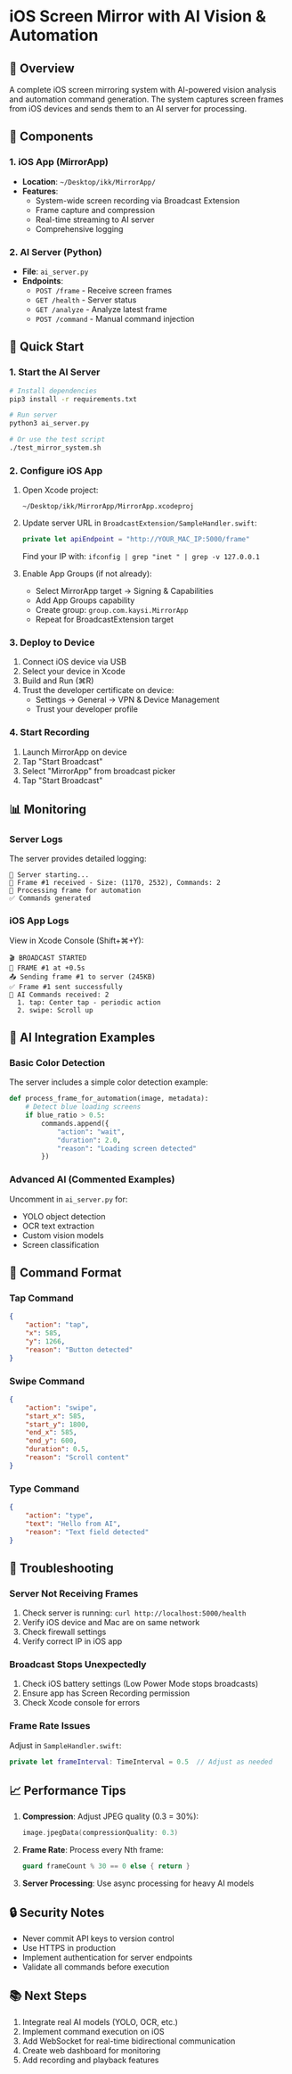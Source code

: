 # iOS Screen Mirror with AI Vision & Automation

## 🎯 Overview
A complete iOS screen mirroring system with AI-powered vision analysis and automation command generation. The system captures screen frames from iOS devices and sends them to an AI server for processing.

## 📁 Components

### 1. iOS App (MirrorApp)
- **Location**: `~/Desktop/ikk/MirrorApp/`
- **Features**:
  - System-wide screen recording via Broadcast Extension
  - Frame capture and compression
  - Real-time streaming to AI server
  - Comprehensive logging

### 2. AI Server (Python)
- **File**: `ai_server.py`
- **Endpoints**:
  - `POST /frame` - Receive screen frames
  - `GET /health` - Server status
  - `GET /analyze` - Analyze latest frame
  - `POST /command` - Manual command injection

## 🚀 Quick Start

### 1. Start the AI Server
```bash
# Install dependencies
pip3 install -r requirements.txt

# Run server
python3 ai_server.py

# Or use the test script
./test_mirror_system.sh
```

### 2. Configure iOS App
1. Open Xcode project:
   ```
   ~/Desktop/ikk/MirrorApp/MirrorApp.xcodeproj
   ```

2. Update server URL in `BroadcastExtension/SampleHandler.swift`:
   ```swift
   private let apiEndpoint = "http://YOUR_MAC_IP:5000/frame"
   ```
   
   Find your IP with: `ifconfig | grep "inet " | grep -v 127.0.0.1`

3. Enable App Groups (if not already):
   - Select MirrorApp target → Signing & Capabilities
   - Add App Groups capability
   - Create group: `group.com.kaysi.MirrorApp`
   - Repeat for BroadcastExtension target

### 3. Deploy to Device
1. Connect iOS device via USB
2. Select your device in Xcode
3. Build and Run (⌘R)
4. Trust the developer certificate on device:
   - Settings → General → VPN & Device Management
   - Trust your developer profile

### 4. Start Recording
1. Launch MirrorApp on device
2. Tap "Start Broadcast"
3. Select "MirrorApp" from broadcast picker
4. Tap "Start Broadcast"

## 📊 Monitoring

### Server Logs
The server provides detailed logging:
```
🚀 Server starting...
📸 Frame #1 received - Size: (1170, 2532), Commands: 2
🤖 Processing frame for automation
✅ Commands generated
```

### iOS App Logs
View in Xcode Console (Shift+⌘+Y):
```
🎬 BROADCAST STARTED
📸 FRAME #1 at +0.5s
📤 Sending frame #1 to server (245KB)
✅ Frame #1 sent successfully
🤖 AI Commands received: 2
  1. tap: Center tap - periodic action
  2. swipe: Scroll up
```

## 🤖 AI Integration Examples

### Basic Color Detection
The server includes a simple color detection example:
```python
def process_frame_for_automation(image, metadata):
    # Detect blue loading screens
    if blue_ratio > 0.5:
        commands.append({
            "action": "wait",
            "duration": 2.0,
            "reason": "Loading screen detected"
        })
```

### Advanced AI (Commented Examples)
Uncomment in `ai_server.py` for:
- YOLO object detection
- OCR text extraction
- Custom vision models
- Screen classification

## 📝 Command Format

### Tap Command
```json
{
    "action": "tap",
    "x": 585,
    "y": 1266,
    "reason": "Button detected"
}
```

### Swipe Command
```json
{
    "action": "swipe",
    "start_x": 585,
    "start_y": 1800,
    "end_x": 585,
    "end_y": 600,
    "duration": 0.5,
    "reason": "Scroll content"
}
```

### Type Command
```json
{
    "action": "type",
    "text": "Hello from AI",
    "reason": "Text field detected"
}
```

## 🔧 Troubleshooting

### Server Not Receiving Frames
1. Check server is running: `curl http://localhost:5000/health`
2. Verify iOS device and Mac are on same network
3. Check firewall settings
4. Verify correct IP in iOS app

### Broadcast Stops Unexpectedly
1. Check iOS battery settings (Low Power Mode stops broadcasts)
2. Ensure app has Screen Recording permission
3. Check Xcode console for errors

### Frame Rate Issues
Adjust in `SampleHandler.swift`:
```swift
private let frameInterval: TimeInterval = 0.5  // Adjust as needed
```

## 📈 Performance Tips

1. **Compression**: Adjust JPEG quality (0.3 = 30%):
   ```swift
   image.jpegData(compressionQuality: 0.3)
   ```

2. **Frame Rate**: Process every Nth frame:
   ```swift
   guard frameCount % 30 == 0 else { return }
   ```

3. **Server Processing**: Use async processing for heavy AI models

## 🔒 Security Notes

- Never commit API keys to version control
- Use HTTPS in production
- Implement authentication for server endpoints
- Validate all commands before execution

## 📚 Next Steps

1. Integrate real AI models (YOLO, OCR, etc.)
2. Implement command execution on iOS
3. Add WebSocket for real-time bidirectional communication
4. Create web dashboard for monitoring
5. Add recording and playback features